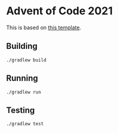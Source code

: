 # Advent of Code 2021

This is based on [this template](https://github.com/fwcd/kotlin-quick-start/).

## Building
`./gradlew build`

## Running
`./gradlew run`

## Testing
`./gradlew test`
